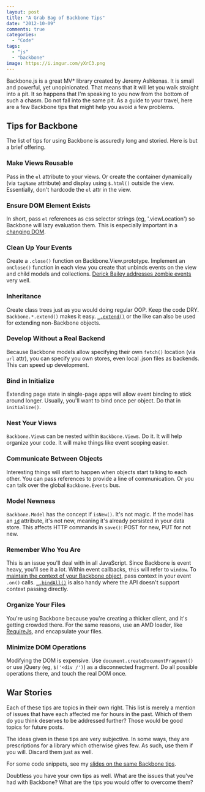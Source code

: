 ```yaml
---
layout: post
title: "A Grab Bag of Backbone Tips"
date: "2012-10-09"
comments: true
categories:
  - "Code"
tags:
  - "js"
  - "backbone"
image: https://i.imgur.com/yXrC3.png
---
```


Backbone.js is a great MV* library created by Jeremy Ashkenas.  It is small and powerful, yet unopinionated.  That means that it will let you walk straight into a pit.  It so happens that I'm speaking to you now from the bottom of such a chasm.  Do not fall into the same pit.  As a guide to your travel, here are a few Backbone tips that might help you avoid a few problems.

<!--more-->

## Tips for Backbone

The list of tips for using Backbone is assuredly long and storied.  Here is but a brief offering.

### Make Views Reusable

Pass in the `el` attribute to your views.  Or create the container dynamically (via `tagName` attribute) and display using `$.html()` outside the view.  Essentially, don't hardcode the `el` attr in the view.

### Ensure DOM Element Exists

In short, pass `el` references as css selector strings (eg, '.viewLocation') so Backbone will lazy evaluation them.  This is especially important in a [changing DOM](http://rockycode.com/blog/backbone-views-dynamic-dom/).

### Clean Up Your Events

Create a `.close()` function on Backbone.View.prototype.  Implement an `onClose()` function in each view you create that unbinds events on the view and child models and collections.  [Derick Bailey addresses zombie events](http://lostechies.com/derickbailey/2011/09/15/zombies-run-managing-page-transitions-in-backbone-apps/) very well.

### Inheritance

Create class trees just as you would doing regular OOP.  Keep the code DRY.  `Backbone.*.extend()` makes it easy.  [`_.extend()`](http://underscorejs.org/#extend) or the like can also be used for extending non-Backbone objects.

### Develop Without a Real Backend

Because Backbone models allow specifying their own `fetch()` location (via `url` attr), you can specify you own stores, even local .json files as backends.  This can speed up development.

### Bind in Initialize

Extending page state in single-page apps will allow event binding to stick around longer.  Usually, you'll want to bind once per object.  Do that in `initialize()`.

### Nest Your Views

`Backbone.View`s can be nested within `Backbone.View`s.  Do it.  It will help organize your code.  It will make things like event scoping easier.

### Communicate Between Objects

Interesting things will start to happen when objects start talking to each other.  You can pass references to provide a line of communication.  Or you can talk over the global `Backbone.Events` bus.

### Model Newness

`Backbone.Model` has the concept if `isNew()`.  It's not magic.  If the model has an [`id`](http://backbonejs.org/#Model-idAttribute) attribute, it's not new, meaning it's already persisted in your data store.  This affects HTTP commands in `save()`: POST for new, PUT for not new.

### Remember Who You Are

This is an issue you'll deal with in all JavaScript.  Since Backbone is event heavy, you'll see it a lot.  Within event callbacks, `this` will refer to `window`.  To [maintain the context of your Backbone object](http://backbonejs.org/#FAQ-this), pass context in your event `.on()` calls.  [`_.bindAll()`](http://underscorejs.org/#bindAll) is also handy where the API doesn't support context passing directly.

### Organize Your Files

You're using Backbone because you're creating a thicker client, and it's getting crowded there.  For the same reasons, use an AMD loader, like [RequireJs](http://requirejs.org/docs/start.html), and encapsulate your files.

### Minimize DOM Operations

Modifying the DOM is expensive.  Use `document.createDocumentFragment()` or use jQuery (eg, `$('<div /')`) as a disconnected fragment.  Do all possible operations there, and touch the real DOM once.

## War Stories

Each of these tips are topics in their own right.  This list is merely a mention of issues that have each affected me for hours in the past.  Which of them do you think deserves to be addressed further?  Those would be good topics for future posts.

The ideas given in these tips are very subjective.  In some ways, they are prescriptions for a library which otherwise gives few.  As such, use them if you will.  Discard them just as well.

For some code snippets, see my [slides on the same Backbone tips](http://jaketrent.github.com/vertebrae-preso/).

Doubtless you have your own tips as well.  What are the issues that you've had with Backbone?  What are the tips you would offer to overcome them?
